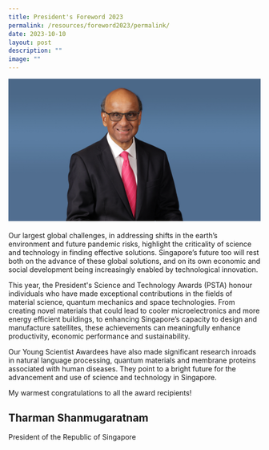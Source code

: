 ```yaml
---
title: President's Foreword 2023
permalink: /resources/foreword2023/permalink/
date: 2023-10-10
layout: post
description: ""
image: ""
---
```

![President Tharman Shanmugaratnam](/images/Presidents%20foreword/tharman-shanmugaratnam-photo.jpg)<br>
<br>
Our largest global challenges, in addressing shifts in the earth’s environment and future pandemic risks, highlight the criticality of science and technology in finding effective solutions. Singapore’s future too will rest both on the advance of these global solutions, and on its own economic and social development being increasingly enabled by technological innovation.  

This year, the President's Science and Technology Awards (PSTA) honour individuals who have made exceptional contributions in the fields of material science, quantum mechanics and space technologies. From creating novel materials that could lead to cooler microelectronics and more energy efficient buildings, to enhancing Singapore’s capacity to design and manufacture satellites, these achievements can meaningfully enhance productivity, economic performance and sustainability.

Our Young Scientist Awardees have also made significant research inroads in natural language processing, quantum materials and membrane proteins associated with human diseases. They point to a bright future for the advancement and use of science and technology in Singapore.

My warmest congratulations to all the award recipients!
 
## **Tharman Shanmugaratnam**
President of the Republic of Singapore
<br>
<br>